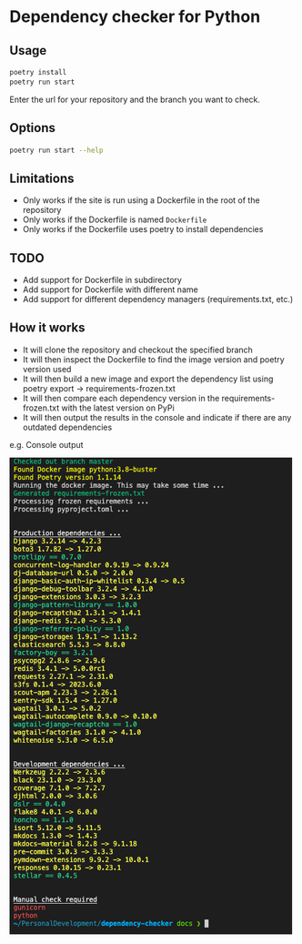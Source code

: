 # Dependency checker for Python

## Usage

```bash
poetry install
poetry run start
```

Enter the url for your repository and the branch you want to check.

## Options

```bash
poetry run start --help
```

## Limitations

- Only works if the site is run using a Dockerfile in the root of the repository
- Only works if the Dockerfile is named `Dockerfile`
- Only works if the Dockerfile uses poetry to install dependencies

## TODO

- Add support for Dockerfile in subdirectory
- Add support for Dockerfile with different name
- Add support for different dependency managers (requirements.txt, etc.)

## How it works

- It will clone the repository and checkout the specified branch
- It will then inspect the Dockerfile to find the image version and poetry version used
- It will then build a new image and export the dependency list using poetry export -> requirements-frozen.txt
- It will then compare each dependency version in the requirements-frozen.txt with the latest version on PyPi
- It will then output the results in the console and indicate if there are any outdated dependencies

e.g. Console output

![Console ouput](./docs/console.png?raw=true "Console output")
